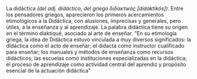La didáctica *(del adj. didáctico, del griego διδακτικός [didaktikós])*.
    Entre los pensadores griegos, aparecieron los primeros acercamientos etimológicos a la Didáctica, con alusiones, imprecisas y generales, pero útiles, a la enseñanza y al aprendizaje. La palabra didáctica tiene su origen en el término diaktiqué, asociado al arte de enseñar. "En su etimología griega, la idea de Didáctica estuvo vinculada a muy diversos significados: la didáctica como el acto de enseñar; el didacta como instructor cualificado para enseñar; los manuales y métodos de enseñanza como recursos didácticos; las escuelas como instituciones especializadas en la didáctica; el proceso de aprendizaje como actividad central del aprendiz y propósito esencial de la actuación didáctica"

